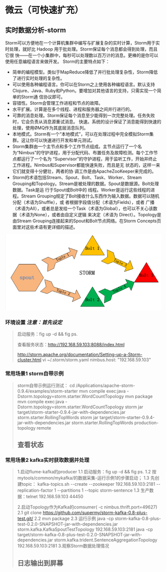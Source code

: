 微云（可快速扩充）
====================

实时数据分析-storm
---------------------

Storm可以方便地在一个计算机集群中编写与扩展复杂的实时计算，Storm用于实时处理，就好比 Hadoop 用于批处理。Storm保证每个消息都会得到处理，而且它很
快——在一个小集群中，每秒可以处理数以百万计的消息。更棒的是你可以使用任意编程语言来做开发。
Storm的主要特点如下：
* 简单的编程模型。类似于MapReduce降低了并行批处理复杂性，Storm降低了进行实时处理的复杂性。
* 可以使用各种编程语言。你可以在Storm之上使用各种编程语言。默认支持Clojure、Java、Ruby和Python。要增加对其他语言的支持，只需实现一个简单的Storm通
信协议即可。
* 容错性。Storm会管理工作进程和节点的故障。
* 水平扩展。计算是在多个线程、进程和服务器之间并行进行的。
* 可靠的消息处理。Storm保证每个消息至少能得到一次完整处理。任务失败时，它会负责从消息源重试消息。
快速。系统的设计保证了消息能得到快速的处理，使用ØMQ作为其底层消息队列。
* 本地模式。Storm有一个“本地模式”，可以在处理过程中完全模拟Storm集群。这让你可以快速进行开发和单元测试。
* Storm集群由一个主节点和多个工作节点组成。主节点运行了一个名为“Nimbus”的守护进程，用于分配代码、布置任务及故障检测。每个工作节 点都运行了一个名为
“Supervisor”的守护进程，用于监听工作，开始并终止工作进程。Nimbus和Supervisor都能快速失败，而且是无 状态的，这样一来它们就变得十分健壮，两者的协
调工作是由ApacheZooKeeper来完成的。
* Storm的术语包括Stream、Spout、Bolt、Task、Worker、Stream Grouping和Topology。Stream是被处理的数据。Spout是数据源。Bolt处理数据。Task是运
行于Spout或Bolt中的 线程。Worker是运行这些线程的进程。Stream Grouping规定了Bolt接收什么东西作为输入数据。数据可以随机分配（术语为Shuffle），或
者根据字段值分配（术语为Fields），或者 广播（术语为All），或者总是发给一个Task（术语为Global），也可以不关心该数据（术语为None），或者由自定义逻辑
来决定（术语为 Direct）。Topology是由Stream Grouping连接起来的Spout和Bolt节点网络。在Storm Concepts页面里对这些术语有更详细的描述。

![alt text](resource/storm-example-1.png "Title")

### 环境设置 ***注意：首先设定***
> 启动服务：fig up -d && fig ps.
>
> 查看服务状态：http://192.168.59.103:8088/index.html
>
> http://storm.apache.org/documentation/Setting-up-a-Storm-cluster.html
> vi ~/.storm/storm.yaml
> nimbus.host: "192.168.59.103"
>
### 常用场景1 storm自带示例
>
> storm自带示例运行测试：
> cd /Applications/apache-storm-0.9.4/examples/storm-starter
> mvn compile exec:java -Dstorm.topology=storm.starter.WordCountTopology
> mvn package
> mvn compile exec:java -Dstorm.topology=storm.starter.WordCountTopology
> storm jar target/storm-starter-0.9.4-jar-with-dependencies.jar storm.starter.RollingTopWords
> storm jar target/storm-starter-0.9.4-jar-with-dependencies.jar storm.starter.RollingTopWords production-topology remote
>
> ## 查看状态

### 常用场景2 kafka实时获取数据并处理
>
>
> 1.启动flume-kafka的producer
>   1.1 启动服务：fig up -d && fig ps.
>   1.2 按mytools/common/mykafka/的数据采集-运行示例1的步骤启动；
>   1.3 先创建topic：
>       kafka-topics.sh --create --zookeeper 192.168.59.103:2181 --replication-factor 1 --partitions 1 --topic storm-sentence
>   1.3 生产数据：telnet 192.168.59.103 44450
>
> 2.启动Topology作为Kafka的comsumer( -c nimbus.thrift.port=49627)
>   2.1 git clone https://github.com/supermy/storm-kafka-0.8-plus-test.git/
>   2.2 mvn package
>   2.3 运行示例
>   java -cp storm-kafka-0.8-plus-test-0.2.0-SNAPSHOT-jar-with-dependencies.jar storm.kafka.KafkaSpoutTestTopology 192.168.59.103:2181
>   java -cp target/storm-kafka-0.8-plus-test-0.2.0-SNAPSHOT-jar-with-dependencies.jar storm.kafka.trident.SentenceAggregationTopology 192.168.59.103:2181
> 3.观察Storm数据处理情况
>
> ## 日志输出到屏幕


